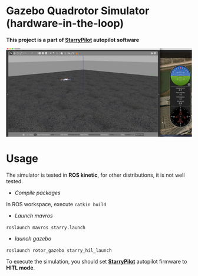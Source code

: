 Gazebo Quadrotor Simulator (hardware-in-the-loop)
=============================

**This project is a part of [StarryPilot](https://github.com/JcZou/StarryPilot) autopilot software**

![](gazebo.png)

# Usage
The simulator is tested in **ROS kinetic**, for other distributions, it is not well tested.
- *Compile packages*

In ROS workspace, execute `catkin build`

- *Launch mavros*

`roslaunch mavros starry.launch`

- *launch gazebo* 

`roslaunch rotor_gazebo starry_hil_launch`

To execute the simulation, you should set [**StarryPilot**](https://github.com/JcZou/StarryPilot) autopilot firmware to **HITL mode**.
